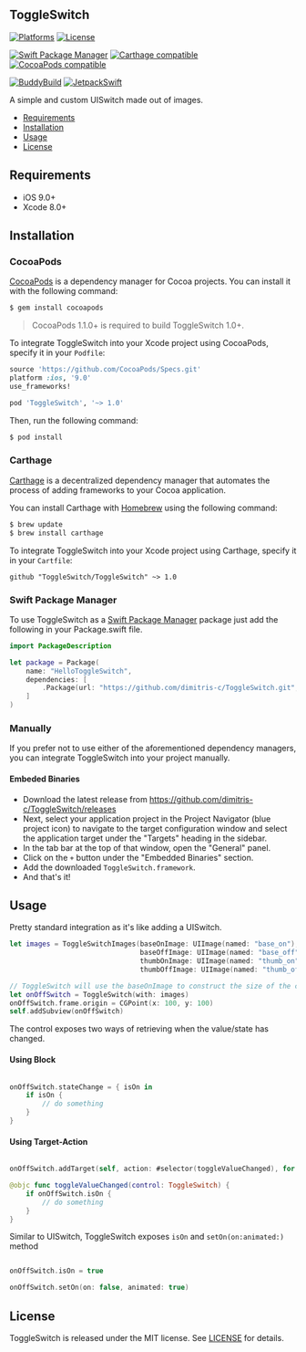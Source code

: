 ## ToggleSwitch

[![Platforms](https://img.shields.io/cocoapods/p/ToggleSwitch.svg)](https://cocoapods.org/pods/ToggleSwitch)
[![License](https://img.shields.io/cocoapods/l/ToggleSwitch.svg)](https://raw.githubusercontent.com/Decimal/ToggleSwitch/master/LICENSE)

[![Swift Package Manager](https://img.shields.io/badge/Swift%20Package%20Manager-compatible-brightgreen.svg)](https://github.com/apple/swift-package-manager)
[![Carthage compatible](https://img.shields.io/badge/Carthage-compatible-4BC51D.svg?style=flat)](https://github.com/Carthage/Carthage)
[![CocoaPods compatible](https://img.shields.io/cocoapods/v/ToggleSwitch.svg)](https://cocoapods.org/pods/ToggleSwitch)

[![BuddyBuild](https://dashboard.buddybuild.com/api/statusImage?appID=597b5efb29742d00016dff41&branch=master&build=latest)](https://dashboard.buddybuild.com/apps/597b5efb29742d00016dff41/build/latest?branch=master)
[![JetpackSwift](https://img.shields.io/badge/JetpackSwift-framework-red.svg)](http://github.com/JetpackSwift/Framework)

A simple and custom UISwitch made out of images.



- [Requirements](#requirements)
- [Installation](#installation)
- [Usage](#usage)
- [License](#license)

## Requirements

- iOS 9.0+
- Xcode 8.0+

## Installation

### CocoaPods

[CocoaPods](http://cocoapods.org) is a dependency manager for Cocoa projects. You can install it with the following command:

```bash
$ gem install cocoapods
```

> CocoaPods 1.1.0+ is required to build ToggleSwitch 1.0+.

To integrate ToggleSwitch into your Xcode project using CocoaPods, specify it in your `Podfile`:

```ruby
source 'https://github.com/CocoaPods/Specs.git'
platform :ios, '9.0'
use_frameworks!

pod 'ToggleSwitch', '~> 1.0'
```

Then, run the following command:

```bash
$ pod install
```

### Carthage

[Carthage](https://github.com/Carthage/Carthage) is a decentralized dependency manager that automates the process of adding frameworks to your Cocoa application.

You can install Carthage with [Homebrew](http://brew.sh/) using the following command:

```bash
$ brew update
$ brew install carthage
```

To integrate ToggleSwitch into your Xcode project using Carthage, specify it in your `Cartfile`:

```ogdl
github "ToggleSwitch/ToggleSwitch" ~> 1.0
```
### Swift Package Manager

To use ToggleSwitch as a [Swift Package Manager](https://swift.org/package-manager/) package just add the following in your Package.swift file.

``` swift
import PackageDescription

let package = Package(
    name: "HelloToggleSwitch",
    dependencies: [
        .Package(url: "https://github.com/dimitris-c/ToggleSwitch.git", "1.0")
    ]
)
```

### Manually

If you prefer not to use either of the aforementioned dependency managers, you can integrate ToggleSwitch into your project manually.

#### Embeded Binaries

- Download the latest release from https://github.com/dimitris-c/ToggleSwitch/releases
- Next, select your application project in the Project Navigator (blue project icon) to navigate to the target configuration window and select the application target under the "Targets" heading in the sidebar.
- In the tab bar at the top of that window, open the "General" panel.
- Click on the `+` button under the "Embedded Binaries" section.
- Add the downloaded `ToggleSwitch.framework`.
- And that's it!

## Usage

Pretty standard integration as it's like adding a UISwitch.

```swift
let images = ToggleSwitchImages(baseOnImage: UIImage(named: "base_on"), 
                                baseOffImage: UIImage(named: "base_off"),
                                thumbOnImage: UIImage(named: "thumb_on"),
                                thumbOffImage: UIImage(named: "thumb_off"))

// ToggleSwitch will use the baseOnImage to construct the size of the control
let onOffSwitch = ToggleSwitch(with: images)
onOffSwitch.frame.origin = CGPoint(x: 100, y: 100)
self.addSubview(onOffSwitch)                  

```

The control exposes two ways of retrieving when the value/state has changed.
#### Using Block
```swift

onOffSwitch.stateChange = { isOn in 
    if isOn {
        // do something
    }
}

```

#### Using Target-Action
```swift

onOffSwitch.addTarget(self, action: #selector(toggleValueChanged), for: .valueChanged)

@objc func toggleValueChanged(control: ToggleSwitch) {
    if onOffSwitch.isOn { 
        // do something
    }
}

```

Similar to UISwitch, ToggleSwitch exposes `isOn` and `setOn(on:animated:)` method
```swift

onOffSwitch.isOn = true

onOffSwitch.setOn(on: false, animated: true)

```

## License

ToggleSwitch is released under the MIT license. See [LICENSE](https://github.com/Decimal/ToggleSwitch/blob/master/LICENSE) for details.
